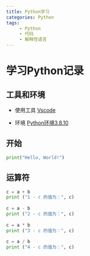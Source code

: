 ```yaml
---
title: Python学习
categories: Python
tags: 
     - Python
     - 代码
     - 解释性语言
---
```


# 学习Python记录

## 工具和环境

- 使用工具 [Vscode](https://code.visualstudio.com/)

- 环境 [Python环境3.8.10](https://www.python.org/downloads/release/python-3810/)

## 开始

```python
print("Hello, World!")
```
<!--more-->
## 运算符

```python
c = a + b
print ("1 - c 的值为：", c)
 
c = a - b
print ("2 - c 的值为：", c)
 
c = a * b
print ("3 - c 的值为：", c)
 
c = a / b
print ("4 - c 的值为：", c)
```
